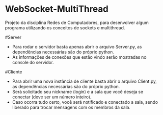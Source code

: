 # WebSocket-MultiThread
Projeto da disciplina Redes de Computadores, para desenvolver algum programa utilizando os conceitos de sockets e multithread.

#Server
- Para rodar o servidor basta apenas abrir o arquivo Server.py, as dependências necessárias são do próprio python.
- As informações de conexões que estão vindo serão mostradas no console do servidor.

#Cliente
- Para abrir uma nova instância de cliente basta abrir o arquivo Client.py, as dependências necessárias são do próprio python.
- Será solicitado seu nickname (login) e a sala que você deseja se conectar (deve ser um número inteiro).
- Caso ocorra tudo certo, você será notificado e conectado a sala, sendo liberado para trocar mensagens com os membros da sala.
